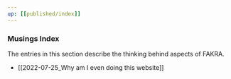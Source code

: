 ```yaml
---
up: [[published/index]]
---
```


### Musings Index
The entries in this section describe the thinking behind aspects of FAKRA.

- [[2022-07-25_Why am I even doing this website]]
